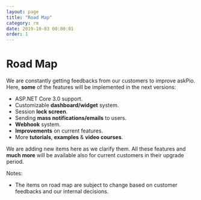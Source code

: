 ```yaml
---
layout: page
title: "Road Map"
category: rm
date: 2019-10-03 00:00:01
order: 1
---
```


 
# Road Map

We are constantly getting feedbacks from our customers to improve askPio. Here, **some** of the features will be implemented in the next versions:

-   ASP.NET Core 3.0 support.
-   Customizable **dashboard/widget** system.
-   Session **lock screen**.
-   Sending **mass notifications/emails** to users.
-   **Webhook** system.
-   **Improvements** on current features.
-   More **tutorials**, **examples** & **video courses**.

We are adding new items here as we clarify them. All these features and
**much more** will be available also for current customers in their
upgrade period.

Notes:

- The items on road map are subject to change based on customer
  feedbacks and our internal decisions.

